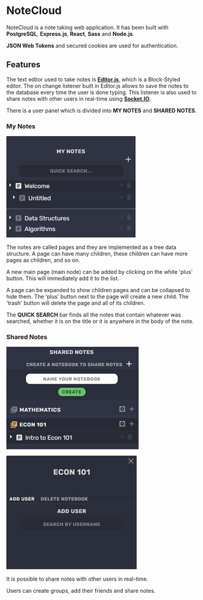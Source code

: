 # NoteCloud

NoteCloud is a note taking web application. It has been built with **PostgreSQL**, **Express.js**, **React**, **Sass** and **Node.js**. 

**JSON Web Tokens** and secured cookies are used for authentication. 

## Features
The text editor used to take notes is **[Editor.js](https://editorjs.io)**, which is a Block-Styled editor. The on change listener built in Editor.js allows to save the notes to the database every time the user is done typing. This listener is also used to share notes with other users in real-time using **[Socket.IO](https://socket.io/)**.

There is a user panel which is divided into **MY NOTES** and **SHARED NOTES**.


### My Notes

![My notes](https://github.com/JoaquinOlivero/notecloud/blob/master/images/my%20notes.png?raw=true)

The notes are called pages and they are implemented as a tree data structure. A page can have many children, these children can have more pages as children, and so on. 

A new main page (main node) can be added by clicking on the white 'plus' button. This will immediately add it to the list.

A page can be expanded to show children pages and can be collapsed to hide them. The 'plus' button next to the page will create a new child. The 'trash' button will delete the page and all of its children.

The **QUICK SEARCH** bar finds all the notes that contain whatever was searched, whether it is on the title or it is anywhere in the body of the note.


### Shared Notes
![Shared notes](https://github.com/JoaquinOlivero/notecloud/blob/master/images/shared-notes.png?raw=true)

![Add user](https://github.com/JoaquinOlivero/notecloud/blob/master/images/shared-notes-add-user.png?raw=true)

It is possible to share notes with other users in real-time. 

Users can create groups, add their friends and share notes. 
